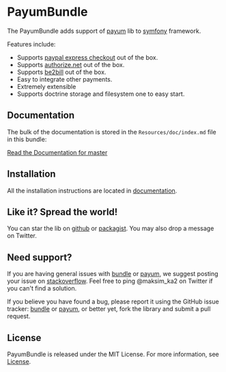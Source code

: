 PayumBundle
===========

The PayumBundle adds support of [payum](https://github.com/Payum/Payum) lib to [symfony](symfony.com) framework.

Features include:

- Supports [paypal express checkout](https://github.com/Payum/PaypalExpressCheckoutNvp) out of the box.
- Supports [authorize.net](https://github.com/Payum/AuthorizeNetAim) out of the box.
- Supports [be2bill](https://github.com/Payum/Be2Bill) out of the box.
- Easy to integrate other payments.
- Extremely extensible
- Supports doctrine storage and filesystem one to easy start.

Documentation
-------------

The bulk of the documentation is stored in the `Resources/doc/index.md` file in this bundle:

[Read the Documentation for master](Resources/doc/index.md)

Installation
------------

All the installation instructions are located in [documentation](Resources/doc/index.md).

Like it? Spread the world!
--------------------------

You can star the lib on [github](https://github.com/Payum/PayumBundle) or [packagist](https://packagist.org/packages/payum/payum-bundle). You may also drop a message on Twitter.  

Need support?
-------------

If you are having general issues with [bundle](https://github.com/Payum/PayumBundle) or [payum](https://github.com/Payum/Payum), we suggest posting your issue on [stackoverflow](http://stackoverflow.com/). Feel free to ping @maksim_ka2 on Twitter if you can't find a solution.

If you believe you have found a bug, please report it using the GitHub issue tracker: [bundle](https://github.com/Payum/PayumBundle/issues) or [payum](https://github.com/Payum/Payum/issues), or better yet, fork the library and submit a pull request.

License
-------

PayumBundle is released under the MIT License. For more information, see [License](Resources/meta/LICENSE).
